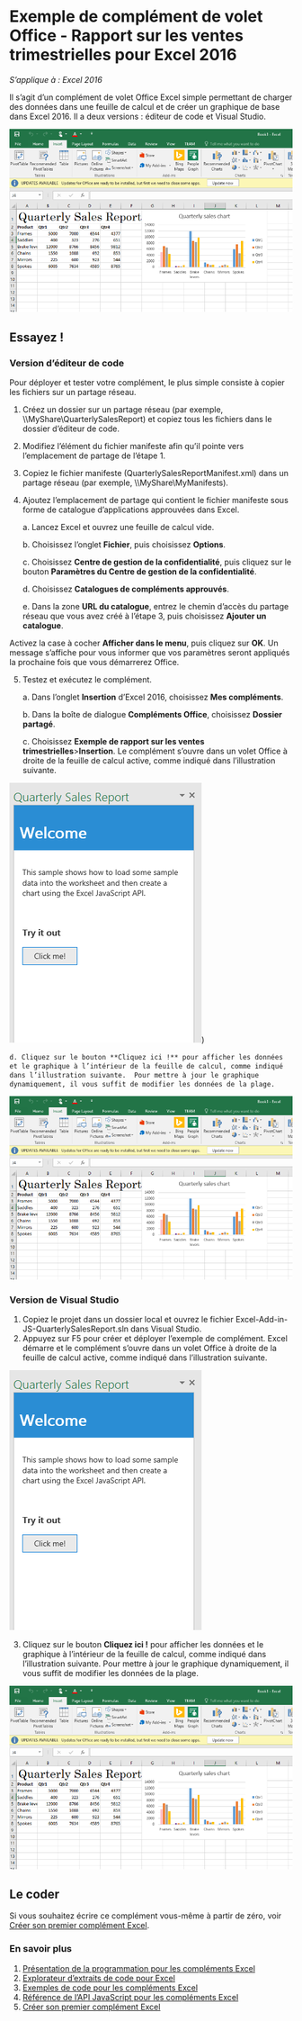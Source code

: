 # Exemple de complément de volet Office - Rapport sur les ventes trimestrielles pour Excel 2016

_S’applique à : Excel 2016_

Il s’agit d’un complément de volet Office Excel simple permettant de charger des données dans une feuille de calcul et de créer un graphique de base dans Excel 2016. Il a deux versions : éditeur de code et Visual Studio.

![Exemple de rapport sur les ventes trimestrielles](../images/QuarterlySalesReport_report.PNG)

## Essayez !
### Version d’éditeur de code

Pour déployer et tester votre complément, le plus simple consiste à copier les fichiers sur un partage réseau.

1.  Créez un dossier sur un partage réseau (par exemple, \\\MyShare\QuarterlySalesReport) et copiez tous les fichiers dans le dossier d’éditeur de code. 
2.  Modifiez l’élément <SourceLocation> du fichier manifeste afin qu’il pointe vers l’emplacement de partage de l’étape 1. 
3.  Copiez le fichier manifeste (QuarterlySalesReportManifest.xml) dans un partage réseau (par exemple, \\\MyShare\MyManifests).
4.  Ajoutez l’emplacement de partage qui contient le fichier manifeste sous forme de catalogue d’applications approuvées dans Excel.

    a. Lancez Excel et ouvrez une feuille de calcul vide.  
    
    b. Choisissez l’onglet **Fichier**, puis choisissez **Options**.
    
    c. Choisissez **Centre de gestion de la confidentialité**, puis cliquez sur le bouton **Paramètres du Centre de gestion de la confidentialité**.
    
    d. Choisissez **Catalogues de compléments approuvés**.
    
    e. Dans la zone **URL du catalogue**, entrez le chemin d’accès du partage réseau que vous avez créé à l’étape 3, puis choisissez **Ajouter un catalogue**.
    
   Activez la case à cocher **Afficher dans le menu**, puis cliquez sur **OK**. Un message s’affiche pour vous informer que vos paramètres seront appliqués la prochaine fois que vous démarrerez Office. 
        
5.  Testez et exécutez le complément. 

    a. Dans l’onglet **Insertion** d’Excel 2016, choisissez **Mes compléments**. 
    
    b. Dans la boîte de dialogue **Compléments Office**, choisissez **Dossier partagé**.
    
    c. Choisissez **Exemple de rapport sur les ventes trimestrielles**>**Insertion**. Le complément s’ouvre dans un volet Office à droite de la feuille de calcul active, comme indiqué dans l’illustration suivante. 
        
  ![Exemple de rapport sur les ventes trimestrielles](../images/QuarterlySalesReport_taskpane.PNG))

    d. Cliquez sur le bouton **Cliquez ici !** pour afficher les données et le graphique à l’intérieur de la feuille de calcul, comme indiqué dans l’illustration suivante.  Pour mettre à jour le graphique dynamiquement, il vous suffit de modifier les données de la plage. 
        
  ![Exemple de rapport sur les ventes trimestrielles](../images/QuarterlySalesReport_report.PNG)

### Version de Visual Studio
1.  Copiez le projet dans un dossier local et ouvrez le fichier Excel-Add-in-JS-QuarterlySalesReport.sln dans Visual Studio.
2.  Appuyez sur F5 pour créer et déployer l’exemple de complément. Excel démarre et le complément s’ouvre dans un volet Office à droite de la feuille de calcul active, comme indiqué dans l’illustration suivante. 
        
  ![Exemple de rapport sur les ventes trimestrielles](../images/QuarterlySalesReport_taskpane.PNG)

3. Cliquez sur le bouton **Cliquez ici !** pour afficher les données et le graphique à l’intérieur de la feuille de calcul, comme indiqué dans l’illustration suivante. Pour mettre à jour le graphique dynamiquement, il vous suffit de modifier les données de la plage. 
        
  ![Exemple de rapport sur les ventes trimestrielles](../images/QuarterlySalesReport_report.PNG)
        
## Le coder

Si vous souhaitez écrire ce complément vous-même à partir de zéro, voir [Créer son premier complément Excel](https://github.com/OfficeDev/office-js-docs/blob/master/excel/build-your-first-excel-add-in.md).


### En savoir plus


1.  [Présentation de la programmation pour les compléments Excel](https://github.com/OfficeDev/office-js-docs/blob/master/excel/excel-add-ins-programming-overview.md)
2.  [Explorateur d’extraits de code pour Excel](http://officesnippetexplorer.azurewebsites.net/#/snippets/excel)
3.  [Exemples de code pour les compléments Excel](https://github.com/OfficeDev/office-js-docs/blob/master/excel/excel-add-ins-code-samples.md) 
4.  [Référence de l’API JavaScript pour les compléments Excel](https://github.com/OfficeDev/office-js-docs/blob/master/excel/excel-add-ins-javascript-reference.md)
5.  [Créer son premier complément Excel](https://github.com/OfficeDev/office-js-docs/blob/master/excel/build-your-first-excel-add-in.md)
